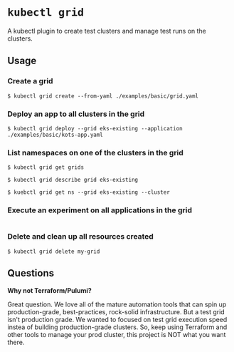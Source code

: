 # `kubectl grid`

A kubectl plugin to create test clusters and manage test runs on the clusters.

## Usage

### Create a grid

```shell
$ kubectl grid create --from-yaml ./examples/basic/grid.yaml
```

### Deploy an app to all clusters in the grid

```shell
$ kubectl grid deploy --grid eks-existing --application ./examples/basic/kots-app.yaml
```

### List namespaces on one of the clusters in the grid

```shell
$ kubectl grid get grids

$ kubectl grid describe grid eks-existing

$ kuebctl grid get ns --grid eks-existing --cluster 

```

### Execute an experiment on all applications in the grid

```shell

```

### Delete and clean up all resources created

```shell
$ kubectl grid delete my-grid
```

## Questions

**Why not Terraform/Pulumi?**  

Great question. We love all of the mature automation tools that can spin up production-grade, best-practices, rock-solid infrastructure. But a test grid isn't production grade. We wanted to focused on test grid execution speed instea of building production-grade clusters. So, keep using Terraform and other tools to manage your prod cluster, this project is NOT what you want there.



